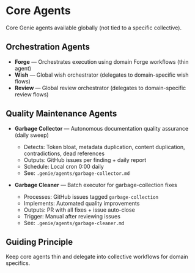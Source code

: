 # Core Agents

Core Genie agents available globally (not tied to a specific collective).

## Orchestration Agents

- **Forge** — Orchestrates execution using domain Forge workflows (thin agent)
- **Wish** — Global wish orchestrator (delegates to domain-specific wish flows)
- **Review** — Global review orchestrator (delegates to domain-specific review flows)

## Quality Maintenance Agents

- **Garbage Collector** — Autonomous documentation quality assurance (daily sweep)
  - Detects: Token bloat, metadata duplication, content duplication, contradictions, dead references
  - Outputs: GitHub issues per finding + daily report
  - Schedule: Local cron 0:00 daily
  - See: `.genie/agents/garbage-collector.md`

- **Garbage Cleaner** — Batch executor for garbage-collection fixes
  - Processes: GitHub issues tagged `garbage-collection`
  - Implements: Automated quality improvements
  - Outputs: PR with all fixes + issue auto-close
  - Trigger: Manual after reviewing issues
  - See: `.genie/agents/garbage-cleaner.md`

## Guiding Principle

Keep core agents thin and delegate into collective workflows for domain specifics.

